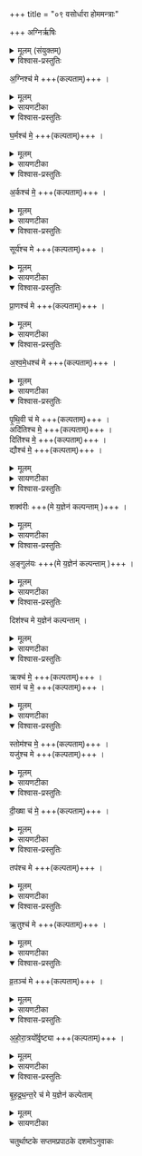 +++
title = "०९ वसोर्धारा होममन्त्राः"

+++
अग्निर्ऋषिः
<details><summary>मूलम् (संयुक्तम्)</summary>

अ॒ग्निश्च॑ मे घ॒र्मश्च॑ मे॒ऽर्कश्च॑ मे॒ सूर्य॑श्च मे प्रा॒णश्च॑ मेऽश्वमे॒धश्च॑ मे पृथि॒वी च॒ मेऽदि॑तिश्च मे॒ दिति॑श्च मे॒ द्यौश्च॑ मे॒ शक्व॑रीर॒ङ्गुल॑यो॒ दिश॑श्च मे य॒ज्ञेन॑ कल्पन्ता॒मृक्च॑ मे॒ साम॑ च मे॒ स्तोम॑श्च मे॒ यजु॑श्च मे दी॒ख्षा च॑ मे॒ तप॑श्च म ऋ॒तुश्च॑ मे व्र॒तञ्च॑ मेऽहोरा॒त्रयो᳚र्वृ॒ष्ट्या बृ॑हद्रथन्त॒रे च॑ मे य॒ज्ञेन॑ कल्पेताम्  [16]  
</details>

<details open><summary>विश्वास-प्रस्तुतिः</summary>

अ॒ग्निश्च॑ मे +++(कल्पताम्)+++ ।  
</details>

<details><summary>मूलम्</summary>

अ॒ग्निश्च॑ मे +++(कल्पताम्)+++ ।  
</details>

<details><summary>सायणटीका</summary>

(अथ चतुर्थाष्टके सप्तमप्रपाठके नवमोऽनुवाकः)।  
नवममाह– अग्निश्च म इति।  
अग्निश्चीयमानो वह्निः।  
</details>

<details open><summary>विश्वास-प्रस्तुतिः</summary>

घ॒र्मश्च॑ मे॒ +++(कल्पताम्)+++ ।  
</details>

<details><summary>मूलम्</summary>

घ॒र्मश्च॑ मे॒ +++(कल्पताम्)+++ ।  
</details>

<details><summary>सायणटीका</summary>

धर्मः प्रवर्ग्यः ।  
</details>

<details open><summary>विश्वास-प्रस्तुतिः</summary>

अ॒र्कश्च॑ मे॒  +++(कल्पताम्)+++ ।  
</details>

<details><summary>मूलम्</summary>

अ॒र्कश्च॑ मे॒  +++(कल्पताम्)+++ ।  
</details>

<details><summary>सायणटीका</summary>

इन्द्रायार्क वंते पुरोडाशमिति विहितो यागोऽर्कः ।  
</details>

<details open><summary>विश्वास-प्रस्तुतिः</summary>

सूर्य॑श्च मे +++(कल्पताम्)+++ ।  
</details>

<details><summary>मूलम्</summary>

सूर्य॑श्च मे +++(कल्पताम्)+++ ।  
</details>

<details><summary>सायणटीका</summary>

सौर्यं चरुमिति विहितो यागः सूयः।  
</details>

<details open><summary>विश्वास-प्रस्तुतिः</summary>

प्रा॒णश्च॑ मे +++(कल्पताम्)+++ ।
</details>

<details><summary>मूलम्</summary>

प्रा॒णश्च॑ मे +++(कल्पताम्)+++ ।
</details>

<details><summary>सायणटीका</summary>

प्राणाय स्वाहेति विहितो होमःप्राणः ।  
</details>

<details open><summary>विश्वास-प्रस्तुतिः</summary>

अ॒श्व॒मे॒धश्च॑  मे +++(कल्पताम्)+++ ।  
</details>

<details><summary>मूलम्</summary>

अ॒श्व॒मे॒धश्च॑  मे +++(कल्पताम्)+++ ।  
</details>

<details><summary>सायणटीका</summary>

अश्वमेधः प्रसिद्धः ।  
</details>

<details open><summary>विश्वास-प्रस्तुतिः</summary>

पृ॒थि॒वी च॑ मे +++(कल्पताम्)+++ ।  
अदि॑तिश्च मे॒  +++(कल्पताम्)+++ ।  
दिति॑श्च मे॒  +++(कल्पताम्)+++ ।  
द्यौश्च॑ मे॒  +++(कल्पताम्)+++ ।  
</details>

<details><summary>मूलम्</summary>

पृ॒थि॒वी च॑ मे +++(कल्पताम्)+++ ।  
अदि॑तिश्च मे॒  +++(कल्पताम्)+++ ।  
दिति॑श्च मे॒  +++(कल्पताम्)+++ ।  
द्यौश्च॑ मे॒  +++(कल्पताम्)+++ ।  
</details>

<details><summary>सायणटीका</summary>

पृथिव्यादयो देवताविशेषाः।  
</details>

<details open><summary>विश्वास-प्रस्तुतिः</summary>

शक्व॑रीः +++(मे य॒ज्ञेन॑ कल्पन्ताम्  )+++  ।  
</details>

<details><summary>मूलम्</summary>

शक्व॑रीः +++(मे य॒ज्ञेन॑ कल्पन्ताम्  )+++  ।  
</details>

<details><summary>सायणटीका</summary>

शक्वरीः शक्वर्यः ।  
</details>

<details open><summary>विश्वास-प्रस्तुतिः</summary>

अ॒ङ्गुल॑यः +++(मे य॒ज्ञेन॑ कल्पन्ताम्  )+++ ।  
</details>

<details><summary>मूलम्</summary>

अ॒ङ्गुल॑यः +++(मे य॒ज्ञेन॑ कल्पन्ताम्  )+++ ।  
</details>

<details><summary>सायणटीका</summary>

अङ्गुलयोऽङ्गुलिवद्विराट्पुरुषस्यावयवविशेषाः ।  
</details>

<details open><summary>विश्वास-प्रस्तुतिः</summary>

दिश॑श्च मे य॒ज्ञेन॑ कल्पन्ताम्  ।  
</details>

<details><summary>मूलम्</summary>

दिश॑श्च मे य॒ज्ञेन॑ कल्पन्ताम्  ।  
</details>

<details><summary>सायणटीका</summary>

दिशः प्राच्याद्याः चशब्दाद्विदिशोऽपि ।  
ताः सर्वा मे मदीयेन यज्ञेन कल्पन्तां स्वस्वव्यापारसमर्था भवन्तु ।  
</details>

<details open><summary>विश्वास-प्रस्तुतिः</summary>

ऋक्च॑ मे॒  +++(कल्पताम्)+++ ।  
साम॑ च मे॒  +++(कल्पताम्)+++ ।  
</details>

<details><summary>मूलम्</summary>

ऋक्च॑ मे॒  +++(कल्पताम्)+++ ।  
साम॑ च मे॒  +++(कल्पताम्)+++ ।  
</details>

<details><summary>सायणटीका</summary>

ऋगादयो मन्त्रविशेषाः ।  
</details>

<details open><summary>विश्वास-प्रस्तुतिः</summary>

स्तोम॑श्च मे॒  +++(कल्पताम्)+++ ।  
यजु॑श्च मे +++(कल्पताम्)+++ ।  
</details>

<details><summary>मूलम्</summary>

स्तोम॑श्च मे॒  +++(कल्पताम्)+++ ।  
यजु॑श्च मे +++(कल्पताम्)+++ ।  
</details>

<details><summary>सायणटीका</summary>

स्तोमः सामावृत्तिरूपं स्तोत्रम् ।  
</details>

<details open><summary>विश्वास-प्रस्तुतिः</summary>

दी॒ख्षा च॑ मे॒  +++(कल्पताम्)+++ ।  
</details>

<details><summary>मूलम्</summary>

दी॒ख्षा च॑ मे॒  +++(कल्पताम्)+++ ।  
</details>

<details><summary>सायणटीका</summary>

दीक्षा यजमानसंस्कारः ।  
</details>

<details open><summary>विश्वास-प्रस्तुतिः</summary>

तप॑श्च मे +++(कल्पताम्)+++ ।   
</details>

<details><summary>मूलम्</summary>

तप॑श्च मे +++(कल्पताम्)+++ ।   
</details>

<details><summary>सायणटीका</summary>

तपः पापक्षयार्थमनशनादि ।  
</details>

<details open><summary>विश्वास-प्रस्तुतिः</summary>

ऋ॒तुश्च॑ मे +++(कल्पताम्)+++ ।  
</details>

<details><summary>मूलम्</summary>

ऋ॒तुश्च॑ मे +++(कल्पताम्)+++ ।  
</details>

<details><summary>सायणटीका</summary>

ऋतुर्यज्ञाङ्गभूतः कालः ।  
</details>

<details open><summary>विश्वास-प्रस्तुतिः</summary>

व्र॒तञ्च॑ मे +++(कल्पताम्)+++ ।  
</details>

<details><summary>मूलम्</summary>

व्र॒तञ्च॑ मे +++(कल्पताम्)+++ ।  
</details>

<details><summary>सायणटीका</summary>

व्रतमेकस्तनादि ।  
</details>

<details open><summary>विश्वास-प्रस्तुतिः</summary>

अ॒हो॒रा॒त्रयो᳚र्वृ॒ष्ट्या +++(कल्पताम्)+++ ।
</details>

<details><summary>मूलम्</summary>

अ॒हो॒रा॒त्रयो᳚र्वृ॒ष्ट्या +++(कल्पताम्)+++ ।
</details>

<details><summary>सायणटीका</summary>

अहोरात्रयोः संबन्धिनी या वृष्टिस्तया मदीयं सस्यं कल्पतामिति शेषः ।  
</details>

<details open><summary>विश्वास-प्रस्तुतिः</summary>

बृ॒ह॒द्र॒थ॒न्त॒रे च॑ मे य॒ज्ञेन॑ कल्पेताम्
</details>

<details><summary>मूलम्</summary>

बृ॒ह॒द्र॒थ॒न्त॒रे च॑ मे य॒ज्ञेन॑ कल्पेताम्
</details>

<details><summary>सायणटीका</summary>

बृहद्रथंतरे सामनी, ते च मदीयेन यज्ञेन कल्पेतां स्वस्वव्यवहारसमर्थे भवेताम् ॥  

इति श्रीमत्सायणाचार्यविरचिते माधवीये वेदार्थप्रकाशे कृष्णयजुर्वेदीयतैत्तिरीयसंहिताभाष्ये चतुर्थकाण्डे सप्तमप्रपाठके  नवमोऽनुवाकः ॥  
९ ॥  
</details>

चतुर्थाष्टके सप्तमप्रपाठके दशमोऽनुवाकः
